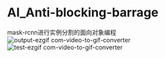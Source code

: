 # AI_Anti-blocking-barrage
mask-rcnn进行实例分割的面向对象编程
![output-ezgif com-video-to-gif-converter](https://github.com/Caesar-xxx/AI_Anti-blocking-barrage/assets/73376073/7941b91e-2860-41d0-b940-63b5cd9dc43d)
![test-ezgif com-video-to-gif-converter](https://github.com/Caesar-xxx/AI_Anti-blocking-barrage/assets/73376073/5130b108-b686-4391-8c8b-9591210a3b59)
